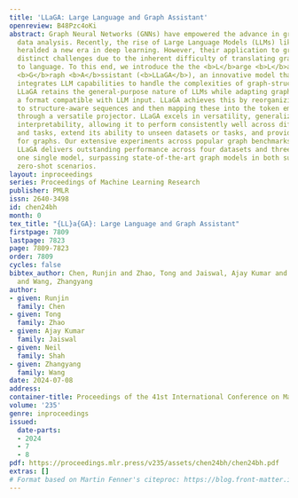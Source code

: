 ```yaml
---
title: 'LLaGA: Large Language and Graph Assistant'
openreview: B48Pzc4oKi
abstract: Graph Neural Networks (GNNs) have empowered the advance in graph-structured
  data analysis. Recently, the rise of Large Language Models (LLMs) like GPT-4 has
  heralded a new era in deep learning. However, their application to graph data poses
  distinct challenges due to the inherent difficulty of translating graph structures
  to language. To this end, we introduce the the <b>L</b>arge <b>L</b>anguage <b>a</b>nd
  <b>G</b>raph <b>A</b>ssistant (<b>LLaGA</b>), an innovative model that effectively
  integrates LLM capabilities to handle the complexities of graph-structured data.
  LLaGA retains the general-purpose nature of LLMs while adapting graph data into
  a format compatible with LLM input. LLaGA achieves this by reorganizing graph nodes
  to structure-aware sequences and then mapping these into the token embedding space
  through a versatile projector. LLaGA excels in versatility, generalizability and
  interpretability, allowing it to perform consistently well across different datasets
  and tasks, extend its ability to unseen datasets or tasks, and provide explanations
  for graphs. Our extensive experiments across popular graph benchmarks show that
  LLaGA delivers outstanding performance across four datasets and three tasks using
  one single model, surpassing state-of-the-art graph models in both supervised and
  zero-shot scenarios.
layout: inproceedings
series: Proceedings of Machine Learning Research
publisher: PMLR
issn: 2640-3498
id: chen24bh
month: 0
tex_title: "{LL}a{GA}: Large Language and Graph Assistant"
firstpage: 7809
lastpage: 7823
page: 7809-7823
order: 7809
cycles: false
bibtex_author: Chen, Runjin and Zhao, Tong and Jaiswal, Ajay Kumar and Shah, Neil
  and Wang, Zhangyang
author:
- given: Runjin
  family: Chen
- given: Tong
  family: Zhao
- given: Ajay Kumar
  family: Jaiswal
- given: Neil
  family: Shah
- given: Zhangyang
  family: Wang
date: 2024-07-08
address:
container-title: Proceedings of the 41st International Conference on Machine Learning
volume: '235'
genre: inproceedings
issued:
  date-parts:
  - 2024
  - 7
  - 8
pdf: https://proceedings.mlr.press/v235/assets/chen24bh/chen24bh.pdf
extras: []
# Format based on Martin Fenner's citeproc: https://blog.front-matter.io/posts/citeproc-yaml-for-bibliographies/
---
```

